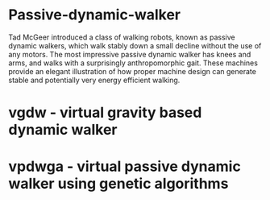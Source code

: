 # Passive-dynamic-walker
Tad McGeer introduced a class of walking robots, known as passive dynamic walkers, which walk stably down a small decline without the use of any motors. The most impressive passive dynamic walker  has knees and arms, and walks with a surprisingly anthropomorphic gait. These machines provide an elegant illustration of how proper machine design can generate stable and potentially very energy efficient walking. 
# vgdw - virtual gravity based dynamic walker
# vpdwga - virtual passive dynamic walker using genetic algorithms
